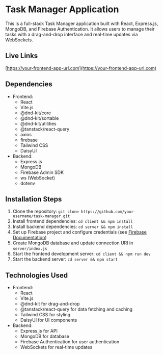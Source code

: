 # Task Manager Application

This is a full-stack Task Manager application built with React, Express.js, MongoDB, and Firebase Authentication. It allows users to manage their tasks with a drag-and-drop interface and real-time updates via WebSockets.

## Live Links

 [https://your-frontend-app-url.com](https://your-frontend-app-url.com)


## Dependencies

*   Frontend:
    *   React
    *   Vite.js
    *   @dnd-kit/core
    *   @dnd-kit/sortable
    *   @dnd-kit/utilities
    *   @tanstack/react-query
    *   axios
    *   firebase
    *   Tailwind CSS
    *   DaisyUI
*   Backend:
    *   Express.js
    *   MongoDB
    *   Firebase Admin SDK
    *   ws (WebSocket)
    *   dotenv

## Installation Steps

1.  Clone the repository: `git clone https://github.com/your-username/task-manager.git`
2.  Install frontend dependencies: `cd client && npm install`
3.  Install backend dependencies: `cd server && npm install`
4.  Set up Firebase project and configure credentials (see [Firebase Documentation](https://firebase.google.com/docs))
5.  Create MongoDB database and update connection URI in `server/index.js`
6.  Start the frontend development server: `cd client && npm run dev`
7.  Start the backend server: `cd server && npm start`

## Technologies Used

*   Frontend:
    *   React
    *   Vite.js
    *   @dnd-kit for drag-and-drop
    *   @tanstack/react-query for data fetching and caching
    *   Tailwind CSS for styling
    *   DaisyUI for UI components
*   Backend:
    *   Express.js for API
    *   MongoDB for database
    *   Firebase Authentication for user authentication
    *   WebSockets for real-time updates